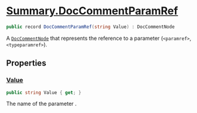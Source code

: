 # [Summary.DocCommentParamRef](../src/Core/DocCommentParamRef.cs#L7)
```cs
public record DocCommentParamRef(string Value) : DocCommentNode
```

A [`DocCommentNode`](./DocCommentNode.md) that represents the reference to a parameter (`<paramref>`, `<typeparamref>`).

## Properties
### [Value](../src/Core/DocCommentParamRef.cs#L7)
```cs
public string Value { get; }
```

The name of the parameter .

